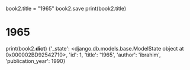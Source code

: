 book2.title = "1965"
book2.save
print(book2.title)
# 1965
print(book2.__dict__)
{'_state': <django.db.models.base.ModelState object at 0x000002BD92542710>, 'id': 1, 'title': '1965', 'author': 'ibrahim', 'publication_year': 1990}
